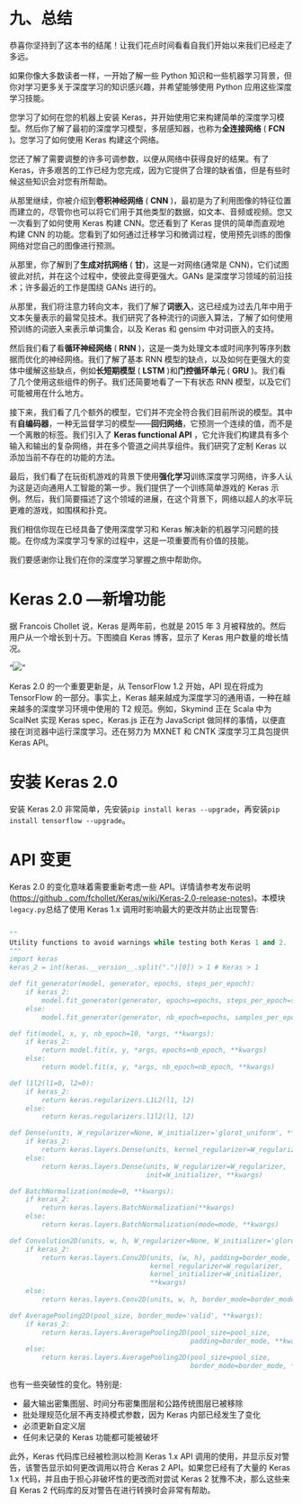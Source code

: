 

# 九、总结

恭喜你坚持到了这本书的结尾！让我们花点时间看看自我们开始以来我们已经走了多远。

如果你像大多数读者一样，一开始了解一些 Python 知识和一些机器学习背景，但你对学习更多关于深度学习的知识感兴趣，并希望能够使用 Python 应用这些深度学习技能。

您学习了如何在您的机器上安装 Keras，并开始使用它来构建简单的深度学习模型。然后你了解了最初的深度学习模型，多层感知器，也称为**全连接网络** ( **FCN** )。您学习了如何使用 Keras 构建这个网络。

您还了解了需要调整的许多可调参数，以便从网络中获得良好的结果。有了 Keras，许多艰苦的工作已经为您完成，因为它提供了合理的缺省值，但是有些时候这些知识会对您有所帮助。

从那里继续，你被介绍到**卷积神经网络** ( **CNN** )，最初是为了利用图像的特征位置而建立的，尽管你也可以将它们用于其他类型的数据，如文本、音频或视频。您又一次看到了如何使用 Keras 构建 CNN。您还看到了 Keras 提供的简单而直观地构建 CNN 的功能。您看到了如何通过迁移学习和微调过程，使用预先训练的图像网络对您自己的图像进行预测。

从那里，你了解到了**生成对抗网络** ( **甘**)，这是一对网络(通常是 CNN)，它们试图彼此对抗，并在这个过程中，使彼此变得更强大。GANs 是深度学习领域的前沿技术；许多最近的工作是围绕 GANs 进行的。

从那里，我们将注意力转向文本，我们了解了**词嵌入**，这已经成为过去几年中用于文本矢量表示的最常见技术。我们研究了各种流行的词嵌入算法，了解了如何使用预训练的词嵌入来表示单词集合，以及 Keras 和 gensim 中对词嵌入的支持。

然后我们看了看**循环神经网络** ( **RNN** )，这是一类为处理文本或时间序列等序列数据而优化的神经网络。我们了解了基本 RNN 模型的缺点，以及如何在更强大的变体中缓解这些缺点，例如**长短期模型** ( **LSTM** )和**门控循环单元** ( **GRU** )。我们看了几个使用这些组件的例子。我们还简要地看了一下有状态 RNN 模型，以及它们可能被用在什么地方。

接下来，我们看了几个额外的模型，它们并不完全符合我们目前所说的模型。其中有**自编码器**，一种无监督学习的模型——**回归网络**，它预测一个连续的值，而不是一个离散的标签。我们引入了 **Keras functional API** ，它允许我们构建具有多个输入和输出的复杂网络，并在多个管道之间共享组件。我们研究了定制 Keras 以添加当前不存在的功能的方法。

最后，我们看了在玩街机游戏的背景下使用**强化学习**训练深度学习网络，许多人认为这是迈向通用人工智能的第一步。我们提供了一个训练简单游戏的 Keras 示例。然后，我们简要描述了这个领域的进展，在这个背景下，网络以超人的水平玩更难的游戏，如围棋和扑克。

我们相信你现在已经具备了使用深度学习和 Keras 解决新的机器学习问题的技能。在你成为深度学习专家的过程中，这是一项重要而有价值的技能。

我们要感谢你让我们在你的深度学习掌握之旅中帮助你。



# Keras 2.0 —新增功能

据 Francois Chollet 说，Keras 是两年前，也就是 2015 年 3 月被释放的。然后用户从一个增长到十万。下图摘自 Keras 博客，显示了 Keras 用户数量的增长情况。

<q>![](assets/keras_users_2015_2016.png)</q>

Keras 2.0 的一个重要更新是，从 TensorFlow 1.2 开始，API 现在将成为 TensorFlow 的一部分。事实上，Keras 越来越成为深度学习的通用语，一种在越来越多的深度学习环境中使用的 T2 规范。例如，Skymind 正在 Scala 中为 ScalNet 实现 Keras spec，Keras.js 正在为 JavaScript 做同样的事情，以便直接在浏览器中运行深度学习。还在努力为 MXNET 和 CNTK 深度学习工具包提供 Keras API。



# 安装 Keras 2.0

安装 Keras 2.0 非常简单，先安装`pip install keras --upgrade`，再安装`pip install tensorflow --upgrade`。



# API 变更

Keras 2.0 的变化意味着需要重新考虑一些 API。详情请参考发布说明([https://github . com/fchollet/Keras/wiki/Keras-2.0-release-notes](https://github.com/fchollet/keras/wiki/Keras-2.0-release-notes))。本模块`legacy.py`总结了使用 Keras 1.x 调用时影响最大的更改并防止出现警告:

```py

""
Utility functions to avoid warnings while testing both Keras 1 and 2.
"""
import keras
keras_2 = int(keras.__version__.split(".")[0]) > 1 # Keras > 1

def fit_generator(model, generator, epochs, steps_per_epoch):
    if keras_2:
        model.fit_generator(generator, epochs=epochs, steps_per_epoch=steps_per_epoch)
    else:
        model.fit_generator(generator, nb_epoch=epochs, samples_per_epoch=steps_per_epoch)

def fit(model, x, y, nb_epoch=10, *args, **kwargs):
    if keras_2:
        return model.fit(x, y, *args, epochs=nb_epoch, **kwargs)
    else:
        return model.fit(x, y, *args, nb_epoch=nb_epoch, **kwargs)

def l1l2(l1=0, l2=0):
    if keras_2:
        return keras.regularizers.L1L2(l1, l2)
    else:
        return keras.regularizers.l1l2(l1, l2)

def Dense(units, W_regularizer=None, W_initializer='glorot_uniform', **kwargs):
    if keras_2:
        return keras.layers.Dense(units, kernel_regularizer=W_regularizer, kernel_initializer=W_initializer, **kwargs)
    else:
        return keras.layers.Dense(units, W_regularizer=W_regularizer, 
                                  init=W_initializer, **kwargs)

def BatchNormalization(mode=0, **kwargs):
    if keras_2:
        return keras.layers.BatchNormalization(**kwargs)
    else:
        return keras.layers.BatchNormalization(mode=mode, **kwargs)

def Convolution2D(units, w, h, W_regularizer=None, W_initializer='glorot_uniform', border_mode='same', **kwargs):
    if keras_2:
        return keras.layers.Conv2D(units, (w, h), padding=border_mode,
                                   kernel_regularizer=W_regularizer,
                                   kernel_initializer=W_initializer,
                                   **kwargs)
    else:
        return keras.layers.Conv2D(units, w, h, border_mode=border_mode, W_regularizer=W_regularizer, init=W_initializer, **kwargs)

def AveragePooling2D(pool_size, border_mode='valid', **kwargs):
    if keras_2:
        return keras.layers.AveragePooling2D(pool_size=pool_size, 
                                             padding=border_mode, **kwargs)
    else:
        return keras.layers.AveragePooling2D(pool_size=pool_size, 
                                             border_mode=border_mode, **kwargs)

```

也有一些突破性的变化。特别是:

*   最大输出密集图层、时间分布密集图层和公路传统图层已被移除
*   批处理规范化层不再支持模式参数，因为 Keras 内部已经发生了变化
*   必须更新自定义层
*   任何未记录的 Keras 功能都可能被破坏

此外，Keras 代码库已经被检测以检测 Keras 1.x API 调用的使用，并显示反对警告，该警告显示如何更改调用以符合 Keras 2 API。如果您已经有了大量的 Keras 1.x 代码，并且由于担心非破坏性的更改而对尝试 Keras 2 犹豫不决，那么这些来自 Keras 2 代码库的反对警告在进行转换时会非常有帮助。